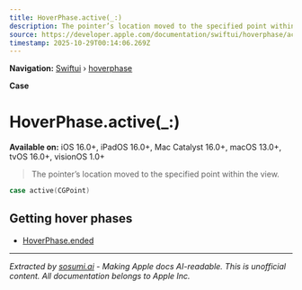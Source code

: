 ```yaml
---
title: HoverPhase.active(_:)
description: The pointer’s location moved to the specified point within the view.
source: https://developer.apple.com/documentation/swiftui/hoverphase/active(_:)
timestamp: 2025-10-29T00:14:06.269Z
---
```


**Navigation:** [Swiftui](/documentation/swiftui) › [hoverphase](/documentation/swiftui/hoverphase)

**Case**

# HoverPhase.active(_:)

**Available on:** iOS 16.0+, iPadOS 16.0+, Mac Catalyst 16.0+, macOS 13.0+, tvOS 16.0+, visionOS 1.0+

> The pointer’s location moved to the specified point within the view.

```swift
case active(CGPoint)
```

## Getting hover phases

- [HoverPhase.ended](/documentation/swiftui/hoverphase/ended)

---

*Extracted by [sosumi.ai](https://sosumi.ai) - Making Apple docs AI-readable.*
*This is unofficial content. All documentation belongs to Apple Inc.*
